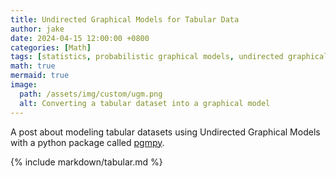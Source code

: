 ```yaml
---
title: Undirected Graphical Models for Tabular Data
author: jake
date: 2024-04-15 12:00:00 +0800
categories: [Math]
tags: [statistics, probabilistic graphical models, undirected graphical models]
math: true
mermaid: true
image:
  path: /assets/img/custom/ugm.png
  alt: Converting a tabular dataset into a graphical model
---
```

A post about modeling tabular datasets using Undirected Graphical Models with a python package called [pgmpy](https://github.com/pgmpy/pgmpy).

{% include markdown/tabular.md %}